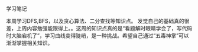 学习笔记

本周学习DFS,BFS，以及贪心算法、二分查找等知识点。
发觉自己的基础真的很差，上周内容勉强能跟得上。。这周的知识点真的是“看题解时眼睛学会了，写代码时大脑宕机了”，学习曲线变得陡峭，是一种挑战。希望自己通过“五毒神掌”可以渐渐掌握相关知识。